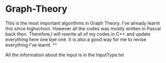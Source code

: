# Graph-Theory

This is the most important algorithms in Graph Theory. I've already learnt this since highschool. 
However all the codes was mostly written in Pascal back then.
Therefore,I will rewrite all of my codes in C++ and update everything here one bye one.
It is also a good way for me to revise everything I've learnt. ^^

All the information about the input is in the InputType.txt
